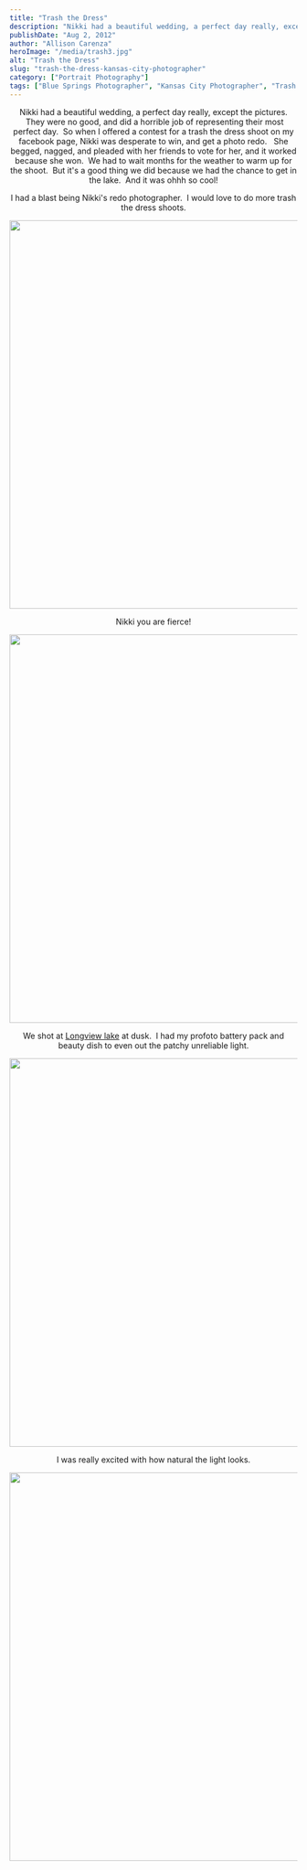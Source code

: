 ```yaml
---
title: "Trash the Dress"
description: "Nikki had a beautiful wedding, a perfect day really, except the pictures.  They were no good, and did a horrible "
publishDate: "Aug 2, 2012"
author: "Allison Carenza"
heroImage: "/media/trash3.jpg"
alt: "Trash the Dress"
slug: "trash-the-dress-kansas-city-photographer"
category: ["Portrait Photography"]
tags: ["Blue Springs Photographer", "Kansas City Photographer", "Trash the Dress"]
---
```


<p style="text-align: center;">Nikki had a beautiful wedding, a perfect day really, except the pictures.  They were no good, and did a horrible job of representing their most perfect day.  So when I offered a contest for a trash the dress shoot on my facebook page, Nikki was desperate to win, and get a photo redo.   She begged, nagged, and pleaded with her friends to vote for her, and it worked because she won.  We had to wait months for the weather to warm up for the shoot.  But it&apos;s a good thing we did because we had the chance to get in the lake.  And it was ohhh so cool!</p>
<p style="text-align: center;">I had a blast being Nikki&apos;s redo photographer.  I would love to do more trash the dress shoots.</p>
<p style="text-align: center;"><img class="aligncenter size-full wp-image-4220" title="trash3" src="/media/trash3.jpg" alt="" width="930" height="680"   /></p>
<p style="text-align: center;">Nikki you are fierce!</p>
<p style="text-align: center;"><img class="aligncenter size-full wp-image-4221" title="trash5" src="/media/trash5.jpg" alt="" width="930" height="680"   /></p>
<p style="text-align: center;">We shot at <a href="http://www.jacksongov.org/content/7880/7886/7968/default.aspx">Longview lake</a> at dusk.  I had my profoto battery pack and beauty dish to even out the patchy unreliable light.</p>
<p style="text-align: center;"><img class="aligncenter size-full wp-image-4219" title="trash2" src="/media/trash2.jpg" alt="" width="930" height="680"   /></p>
<p style="text-align: center;">I was really excited with how natural the light looks.</p>
<p style="text-align: center;"><img class="aligncenter size-full wp-image-4218" title="trash1" src="/media/trash1.jpg" alt="" width="930" height="680"   /></p>
